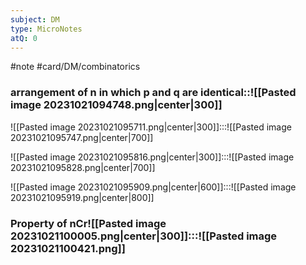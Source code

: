 ```yaml
---
subject: DM
type: MicroNotes
atQ: 0
---
```

#note
#card/DM/combinatorics

### arrangement of n in which p and q are identical::![[Pasted image 20231021094748.png|center|300]] <!--SR:!2000-01-01,1,250-->


![[Pasted image 20231021095711.png|center|300]]:::![[Pasted image 20231021095747.png|center|700]] <!--SR:!2023-11-06,4,274!2023-11-03,1,234-->


![[Pasted image 20231021095816.png|center|300]]:::![[Pasted image 20231021095828.png|center|700]] <!--SR:!2023-11-15,13,290!2000-01-01,1,250-->


![[Pasted image 20231021095909.png|center|600]]:::![[Pasted image 20231021095919.png|center|800]] <!--SR:!2023-11-06,4,274!2023-11-06,4,274-->

### Property of nCr![[Pasted image 20231021100005.png|center|300]]:::![[Pasted image 20231021100421.png]] <!--SR:!2023-11-06,4,274!2023-11-03,1,234-->